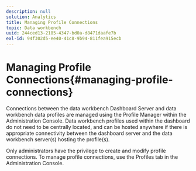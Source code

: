 ```yaml
---
description: null
solution: Analytics
title: Managing Profile Connections
topic: Data workbench
uuid: 244ced13-2185-4347-bd0a-d8471daafe7b
exl-id: 94f302d5-ee40-41c8-9b94-811fea915ecb
---
```

# Managing Profile Connections{#managing-profile-connections}

Connections between the data workbench Dashboard Server and data workbench data profiles are managed using the Profile Manager within the Administration Console. Data workbench profiles used within the dashboard do not need to be centrally located, and can be hosted anywhere if there is appropriate connectivity between the dashboard server and the data workbench server(s) hosting the profile(s).

Only administrators have the privilege to create and modify profile connections. To manage profile connections, use the Profiles tab in the Administration Console.
